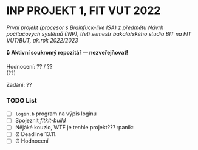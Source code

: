 # INP PROJEKT 1, FIT VUT 2022

*První projekt (procesor s Brainfuck-like ISA) z předmětu Návrh počítačových systémů (INP), třetí semestr bakalářského studia BIT na FIT VUT/BUT, ak.rok 2022/2023*

🔒 **Aktivní soukromý repozitář — nezveřejňovat!**

Hodnocení: ?? / ??<br>(??)

Zadání: ??

### TODO List

- [ ] `login.b` program na výpis loginu
- [ ] Spojeznit *fitkit-build*
- [ ] Nějáké kouzlo, WTF je tenhle projekt??? :panik:
- [ ] ⏰ Deadline 13.11.
- [ ] ⏰ Hodnocení